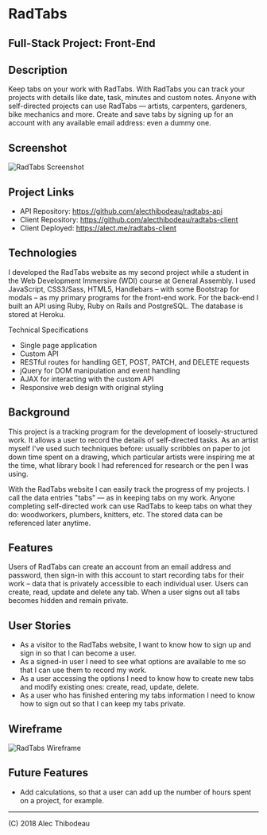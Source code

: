 # RadTabs
## Full-Stack Project: Front-End

## Description

Keep tabs on your work with RadTabs. With RadTabs you can track your projects with details like date, task, minutes and custom notes. Anyone with self-directed projects can use RadTabs — artists, carpenters, gardeners, bike mechanics and more. Create and save tabs by signing up for an account with any available email address: even a dummy one.

## Screenshot
![RadTabs Screenshot](https://i.imgur.com/IWoAtlj.jpg)

## Project Links

- API Repository: https://github.com/alecthibodeau/radtabs-api
- Client Repository: https://github.com/alecthibodeau/radtabs-client
- Client Deployed: https://alect.me/radtabs-client

## Technologies

I developed the RadTabs website as my second project while a student in the Web Development Immersive (WDI) course at General Assembly. I used JavaScript, CSS3/Sass, HTML5, Handlebars – with some Bootstrap for modals – as my primary programs for the front-end work. For the back-end I built an API using Ruby, Ruby on Rails and PostgreSQL. The database is stored at Heroku.

Technical Specifications
- Single page application
- Custom API
- RESTful routes for handling GET, POST, PATCH, and DELETE requests
- jQuery for DOM manipulation and event handling
- AJAX for interacting with the custom API
- Responsive web design with original styling

## Background

This project is a tracking program for the development of loosely-structured work. It allows a user to record the details of self-directed tasks. As an artist myself I've used such techniques before: usually scribbles on paper to jot down time spent on a drawing, which particular artists were inspiring me at the time, what library book I had referenced for research or the pen I was using.

With the RadTabs website I can easily track the progress of my projects. I call the data entries "tabs" — as in keeping tabs on my work. Anyone completing self-directed work can use RadTabs to keep tabs on what they do: woodworkers, plumbers, knitters, etc. The stored data can be referenced later anytime.

## Features

Users of RadTabs can create an account from an email address and password, then sign-in with this account to start recording tabs for their work – data that is privately accessible to each individual user. Users can create, read, update and delete any tab. When a user signs out all tabs becomes hidden and remain private.

## User Stories

- As a visitor to the RadTabs website, I want to know how to sign up and sign in so that I can become a user.
- As a signed-in user I need to see what options are available to me so that I can use them to record my work.
- As a user accessing the options I need to know how to create new tabs and modify existing ones: create, read, update, delete.
- As a user who has finished entering my tabs information I need to know how to sign out so that I can keep my tabs private.

## Wireframe
![RadTabs Wireframe](https://i.imgur.com/g6d9Uck.jpg)

## Future Features

- Add calculations, so that a user can add up the number of hours spent on a project, for example.

----------------------------------------------------------------
(C) 2018 Alec Thibodeau
